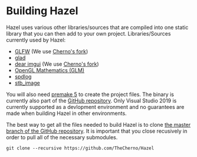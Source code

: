 # Building Hazel

Hazel uses various other libraries/sources that are compiled into one static library that you can then add to your own project. Libraries/Sources currently used by Hazel:
- [GLFW](https://www.glfw.org/) (We use [Cherno's fork](https://github.com/TheCherno/glfw))
- [glad](https://glad.dav1d.de/)
- [dear imgui](https://github.com/ocornut/imgui) (We use [Cherno's fork](https://github.com/TheCherno/imgui))
- [OpenGL Mathematics (GLM)](https://glm.g-truc.net/0.9.9/index.html)
- [spdlog](https://github.com/gabime/spdlog)
- [stb_image](https://github.com/nothings/stb)

You will also need [premake 5](https://premake.github.io/) to create the project files. The binary is currently also part of the [GitHub repository](https://github.com/TheCherno/Hazel). Only Visual Studio 2019 is currently supported as a devlopment environment and no guarantees are made when building Hazel in other environments.

The best way to get all the files needed to build Hazel is to clone [the master branch of the GitHub repository](https://github.com/TheCherno/Hazel). It is important that you close recusively in order to pull all of the necessary submodules.

`git clone --recursive https://github.com/TheCherno/Hazel`
